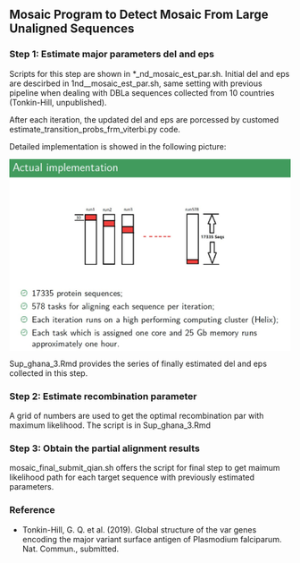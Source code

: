 Mosaic Program to Detect Mosaic From Large Unaligned Sequences
-----------------------

### Step 1: Estimate major parameters del and eps
Scripts for this step are shown in *_nd_mosaic_est_par.sh. 
Initial del and eps are descirbed in 1nd__mosaic_est_par.sh, same setting with previous pipeline when dealing with DBLa sequences collected from 10 countries (Tonkin-Hill, unpublished). 

After each iteration, the updated del and eps are porcessed by customed estimate_transition_probs_frm_viterbi.py code.

Detailed implementation is showed in the following picture:

<p align="center">
<img src="https://github.com/qianfeng2/detREC_program/blob/master/Empirical_script/actual_implementation_step1.jpg" width="600" align="center">
</p>

Sup_ghana_3.Rmd provides the series of finally estimated del and eps collected in this step.


### Step 2: Estimate recombination parameter
A grid of numbers are used to get the optimal recombination par with maximum likelihood. The script is in Sup_ghana_3.Rmd


### Step 3: Obtain the partial alignment results 
mosaic_final_submit_qian.sh offers the script for final step to get maimum likelihood path for each target sequence with previously estimated parameters. 



### Reference
- Tonkin-Hill, G. Q. et al. (2019). Global structure of the var genes encoding the major variant surface antigen of Plasmodium falciparum. Nat. Commun., submitted.
